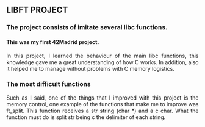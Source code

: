 ## LIBFT PROJECT
### The project consists of imitate several libc functions.
#### This was my first 42Madrid project.

<div style="text-align:justify">In this project, I learned the behaviour of the main libc functions, 
this knowledge gave me a great understanding of how C works. In addition, also it helped me to manage without problems
with C memory logistics.</div>

### The most difficult functions

<div style="text-align:justify">Such as I said, one of the things that I improved with this project is the memory control, 
one example of the functions that make me to improve was ft_split. This function receives a str string (char *) and a c char. 
What the function must do is split str being c the delimiter of each string.</div>
